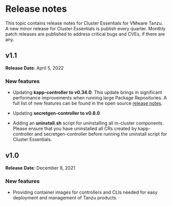 # Release notes

This topic contains release notes for Cluster Essentials for VMware Tanzu. A new minor release for Cluster Essentials is publish every quarter. Monthly patch releases are published to address critical bugs and CVEs, if there are any.

## <a id='1-1'></a> v1.1

**Release Date**: April 5, 2022

### <a id='1-1-new-features'></a> New features

* Updating **kapp-controller to v0.34.0**. This update brings in significant performance improvements when running large Package Repositories. A full list of new features can be found in the open source [release notes](https://github.com/vmware-tanzu/carvel-kapp-controller/releases).

* Updating **secretgen-controller to v0.8.0**

* Adding an **uninstall.sh** script for uninstalling all in-cluster components. Please ensure that you have uninstalled all CRs created by kapp-controller and secretgen-controller before running the uninstall script for Cluster Essentials.

## <a id='1-1'></a> v1.0

**Release Date**: December 8, 2021

### <a id='1-1-new-features'></a> New features
* Providing container images for controllers and CLIs needed for easy deployment and management of Tanzu products. 

